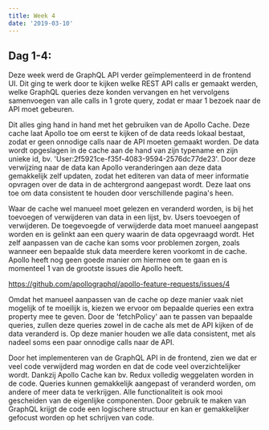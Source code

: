 ```yaml
---
title: Week 4
date: '2019-03-10'
---
```


## Dag 1-4:

Deze week werd de GraphQL API verder geïmplementeerd in de frontend UI. Dit ging te werk door te kijken welke REST API calls er gemaakt werden, welke GraphQL queries deze konden vervangen en het vervolgens samenvoegen van alle calls in 1 grote query, zodat er maar 1 bezoek naar de API moet gebeuren.

Dit alles ging hand in hand met het gebruiken van de Apollo Cache. Deze cache laat Apollo toe om eerst te kijken of de data reeds lokaal bestaat, zodat er geen onnodige calls naar de API moeten gemaakt worden.
De data wordt opgeslagen in de cache aan de hand van zijn typename en zijn unieke id, bv. 'User:2f5921ce-f35f-4083-9594-2576dc77de23'.
Door deze verwijzing naar de data kan Apollo veranderingen aan deze data gemakkelijk zelf updaten, zodat het editeren van data of meer informatie opvragen over de data in de achtergrond aangepast wordt. Deze laat ons toe om data consistent te houden door verschillende pagina's heen.

Waar de cache wel manueel moet gelezen en veranderd worden, is bij het toevoegen of verwijderen van data in een lijst, bv. Users toevoegen of verwijderen. De toegevoegde of verwijderde data moet manueel aangepast worden en is gelinkt aan een query waarin de data opgevraagd wordt. Het zelf aanpassen van de cache kan soms voor problemen zorgen, zoals wanneer een bepaalde stuk data meerdere keren voorkomt in de cache. Apollo heeft nog geen goede manier om hiermee om te gaan en is momenteel 1 van de grootste issues die Apollo heeft.

https://github.com/apollographql/apollo-feature-requests/issues/4

Omdat het manueel aanpassen van de cache op deze manier vaak niet mogelijk of te moeilijk is, kiezen we ervoor om bepaalde queries een extra property mee te geven. Door de 'fetchPolicy' aan te passen van bepaalde queries, zullen deze queries zowel in de cache als met de API kijken of de data veranderd is. Op deze manier houden we alle data consistent, met als nadeel soms een paar onnodige calls naar de API.

Door het implementeren van de GraphQL API in de frontend, zien we dat er veel code verwijderd mag worden en dat de code veel overzichtelijker wordt. Dankzij Apollo Cache kan bv. Redux volledig weggelaten worden in de code. Queries kunnen gemakkelijk aangepast of veranderd worden, om andere of meer data te verkrijgen. Alle functionaliteit is ook mooi gescheiden van de eigenlijke componenten. Door gebruik te maken van GraphQL krijgt de code een logischere structuur en kan er gemakkelijker gefocust worden op het schrijven van code.
